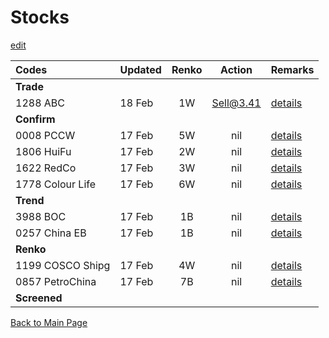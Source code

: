 # Stocks
[edit](https://github.com/alwinwoo/alwinwoo.github.io/edit/master/stocks.md)

Codes            | Updated | Renko | Action  | Remarks
:---             | :---    | :---: | :---:   | :---
**Trade**        | 
1288 ABC         | 18 Feb  | 1W    | Sell@3.41 | [details](https://alwinwoo.github.io/stocks/1288.html)
**Confirm**      |
0008 PCCW        | 17 Feb  | 5W    | nil    | [details](https://alwinwoo.github.io/stocks/0008.html)
1806 HuiFu       | 17 Feb  | 2W    | nil    | [details](https://alwinwoo.github.io/stocks/1806.html)
1622 RedCo       | 17 Feb  | 3W    | nil    | [details](https://alwinwoo.github.io/stocks/1622.html)
1778 Colour Life | 17 Feb  | 6W    | nil    | [details](https://alwinwoo.github.io/stocks/1778.html)
**Trend**        |
3988 BOC         | 17 Feb  | 1B    | nil    | [details](https://alwinwoo.github.io/stocks/3988.html)
0257 China EB    | 17 Feb  | 1B    | nil    | [details](https://alwinwoo.github.io/stocks/0257.html)
**Renko**        |
1199 COSCO Shipg | 17 Feb  | 4W    | nil    | [details](https://alwinwoo.github.io/stocks/1199.html)
0857 PetroChina  | 17 Feb  | 7B    | nil    | [details](https://alwinwoo.github.io/stocks/0857.html)
**Screened**     |

[Back to Main Page](https://alwinwoo.github.io/)
